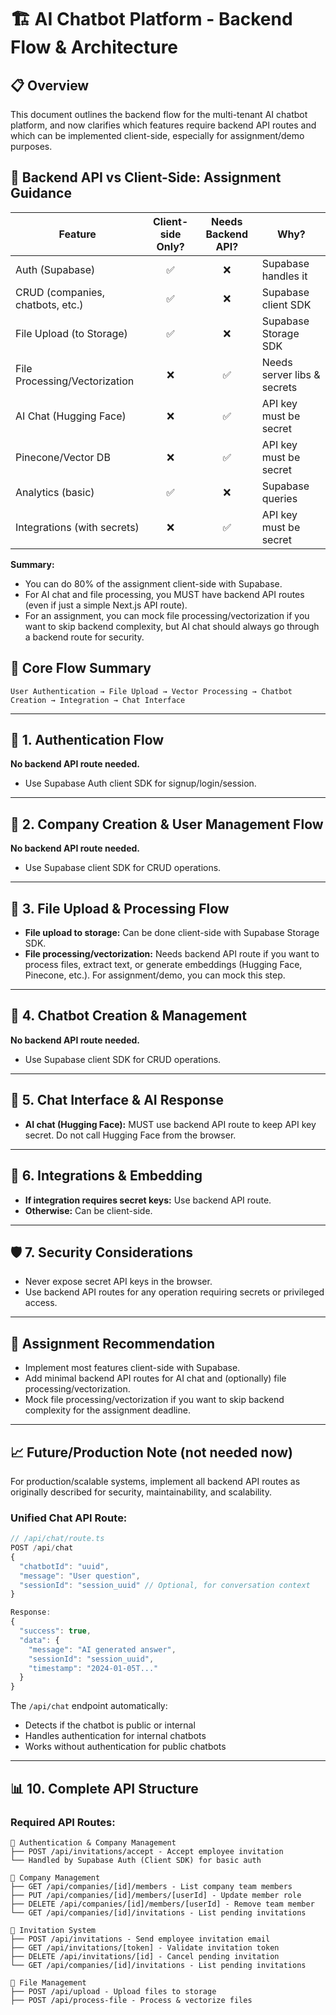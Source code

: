 # 🏗️ AI Chatbot Platform - Backend Flow & Architecture

## 📋 Overview

This document outlines the backend flow for the multi-tenant AI chatbot platform, and now clarifies which features require backend API routes and which can be implemented client-side, especially for assignment/demo purposes.

## 🚦 Backend API vs Client-Side: Assignment Guidance

| Feature                        | Client-side Only? | Needs Backend API? | Why?                          |
|--------------------------------|:----------------:|:------------------:|-------------------------------|
| Auth (Supabase)                |       ✅         |         ❌         | Supabase handles it           |
| CRUD (companies, chatbots, etc.)|       ✅         |         ❌         | Supabase client SDK           |
| File Upload (to Storage)        |       ✅         |         ❌         | Supabase Storage SDK          |
| File Processing/Vectorization   |       ❌         |         ✅         | Needs server libs & secrets   |
| AI Chat (Hugging Face)          |       ❌         |         ✅         | API key must be secret        |
| Pinecone/Vector DB              |       ❌         |         ✅         | API key must be secret        |
| Analytics (basic)               |       ✅         |         ❌         | Supabase queries              |
| Integrations (with secrets)     |       ❌         |         ✅         | API key must be secret        |

**Summary:**
- You can do 80% of the assignment client-side with Supabase.
- For AI chat and file processing, you MUST have backend API routes (even if just a simple Next.js API route).
- For an assignment, you can mock file processing/vectorization if you want to skip backend complexity, but AI chat should always go through a backend route for security.

## 🎯 Core Flow Summary

```
User Authentication → File Upload → Vector Processing → Chatbot Creation → Integration → Chat Interface
```

---

## 🔐 1. Authentication Flow

**No backend API route needed.**
- Use Supabase Auth client SDK for signup/login/session.

---

## 🏢 2. Company Creation & User Management Flow

**No backend API route needed.**
- Use Supabase client SDK for CRUD operations.

---

## 📁 3. File Upload & Processing Flow

- **File upload to storage:** Can be done client-side with Supabase Storage SDK.
- **File processing/vectorization:** Needs backend API route if you want to process files, extract text, or generate embeddings (Hugging Face, Pinecone, etc.). For assignment/demo, you can mock this step.

---

## 🤖 4. Chatbot Creation & Management

**No backend API route needed.**
- Use Supabase client SDK for CRUD operations.

---

## 💬 5. Chat Interface & AI Response

- **AI chat (Hugging Face):** MUST use backend API route to keep API key secret. Do not call Hugging Face from the browser.

---

## 🔗 6. Integrations & Embedding

- **If integration requires secret keys:** Use backend API route.
- **Otherwise:** Can be client-side.

---

## 🛡️ 7. Security Considerations

- Never expose secret API keys in the browser.
- Use backend API routes for any operation requiring secrets or privileged access.

---

## 🚀 Assignment Recommendation

- Implement most features client-side with Supabase.
- Add minimal backend API routes for AI chat and (optionally) file processing/vectorization.
- Mock file processing/vectorization if you want to skip backend complexity for the assignment deadline.

---

## 📈 Future/Production Note (not needed now)

For production/scalable systems, implement all backend API routes as originally described for security, maintainability, and scalability.

### Unified Chat API Route:

```typescript
// /api/chat/route.ts
POST /api/chat
{
  "chatbotId": "uuid",
  "message": "User question",
  "sessionId": "session_uuid" // Optional, for conversation context
}

Response:
{
  "success": true,
  "data": {
    "message": "AI generated answer",
    "sessionId": "session_uuid",
    "timestamp": "2024-01-05T..."
  }
}
```

The `/api/chat` endpoint automatically:
- Detects if the chatbot is public or internal
- Handles authentication for internal chatbots
- Works without authentication for public chatbots

---

## 📊 10. Complete API Structure

### Required API Routes:

```
🔐 Authentication & Company Management
├── POST /api/invitations/accept - Accept employee invitation
└── Handled by Supabase Auth (Client SDK) for basic auth

🏢 Company Management
├── GET /api/companies/[id]/members - List company team members
├── PUT /api/companies/[id]/members/[userId] - Update member role
├── DELETE /api/companies/[id]/members/[userId] - Remove team member
└── GET /api/companies/[id]/invitations - List pending invitations

👥 Invitation System
├── POST /api/invitations - Send employee invitation email
├── GET /api/invitations/[token] - Validate invitation token
├── DELETE /api/invitations/[id] - Cancel pending invitation
└── GET /api/companies/[id]/invitations - List pending invitations

📁 File Management
├── POST /api/upload - Upload files to storage
├── POST /api/process-file - Process & vectorize files
```